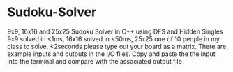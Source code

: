 # Sudoku-Solver
9x9, 16x16 and 25x25 Sudoku Solver in C++ using DFS and Hidden Singles 
9x9 solved in <1ms, 16x16 solved in <50ms, 25x25 one of 10 people in my class to solve. <2seconds
please type out your board as a matrix.
There are example inputs and outputs in the I/O files.
Copy and paste the the input into the terminal and compare with the associated output file 
